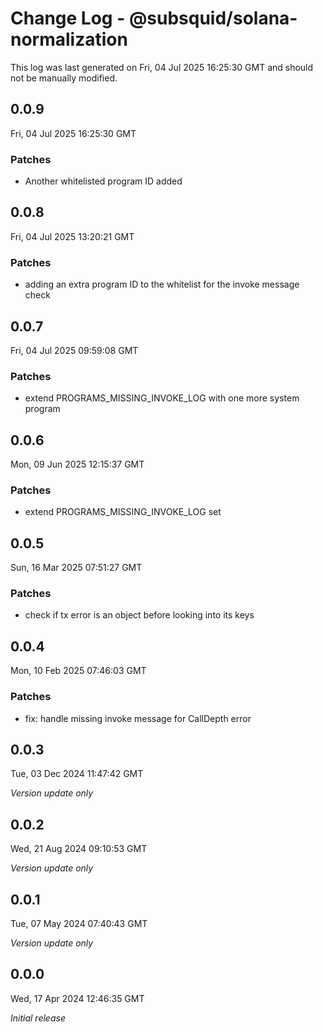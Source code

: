 # Change Log - @subsquid/solana-normalization

This log was last generated on Fri, 04 Jul 2025 16:25:30 GMT and should not be manually modified.

## 0.0.9
Fri, 04 Jul 2025 16:25:30 GMT

### Patches

- Another whitelisted program ID added

## 0.0.8
Fri, 04 Jul 2025 13:20:21 GMT

### Patches

- adding an extra program ID to the whitelist for the invoke message check

## 0.0.7
Fri, 04 Jul 2025 09:59:08 GMT

### Patches

- extend PROGRAMS_MISSING_INVOKE_LOG with one more system program

## 0.0.6
Mon, 09 Jun 2025 12:15:37 GMT

### Patches

- extend PROGRAMS_MISSING_INVOKE_LOG set

## 0.0.5
Sun, 16 Mar 2025 07:51:27 GMT

### Patches

- check if tx error is an object before looking into its keys

## 0.0.4
Mon, 10 Feb 2025 07:46:03 GMT

### Patches

- fix: handle missing invoke message for CallDepth error

## 0.0.3
Tue, 03 Dec 2024 11:47:42 GMT

_Version update only_

## 0.0.2
Wed, 21 Aug 2024 09:10:53 GMT

_Version update only_

## 0.0.1
Tue, 07 May 2024 07:40:43 GMT

_Version update only_

## 0.0.0
Wed, 17 Apr 2024 12:46:35 GMT

_Initial release_

